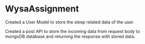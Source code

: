 # WysaAssignment

Created a User Model to store the sleep related data of the user.

Created a post API to store the incoming data from request body to mongoDB database and returning the response with stored data.